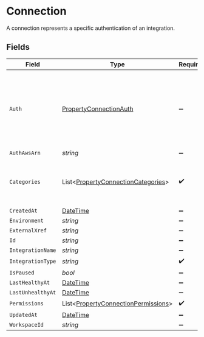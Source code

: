# Connection

A connection represents a specific authentication of an integration.


## Fields

| Field                                                                                               | Type                                                                                                | Required                                                                                            | Description                                                                                         |
| --------------------------------------------------------------------------------------------------- | --------------------------------------------------------------------------------------------------- | --------------------------------------------------------------------------------------------------- | --------------------------------------------------------------------------------------------------- |
| `Auth`                                                                                              | [PropertyConnectionAuth](../../Models/Components/PropertyConnectionAuth.md)                         | :heavy_minus_sign:                                                                                  | An authentication object that represents a specific authorized user's connection to an integration. |
| `AuthAwsArn`                                                                                        | *string*                                                                                            | :heavy_minus_sign:                                                                                  | N/A                                                                                                 |
| `Categories`                                                                                        | List<[PropertyConnectionCategories](../../Models/Components/PropertyConnectionCategories.md)>       | :heavy_check_mark:                                                                                  | The Integration categories that this connection supports                                            |
| `CreatedAt`                                                                                         | [DateTime](https://learn.microsoft.com/en-us/dotnet/api/system.datetime?view=net-5.0)               | :heavy_minus_sign:                                                                                  | N/A                                                                                                 |
| `Environment`                                                                                       | *string*                                                                                            | :heavy_minus_sign:                                                                                  | N/A                                                                                                 |
| `ExternalXref`                                                                                      | *string*                                                                                            | :heavy_minus_sign:                                                                                  | N/A                                                                                                 |
| `Id`                                                                                                | *string*                                                                                            | :heavy_minus_sign:                                                                                  | N/A                                                                                                 |
| `IntegrationName`                                                                                   | *string*                                                                                            | :heavy_minus_sign:                                                                                  | N/A                                                                                                 |
| `IntegrationType`                                                                                   | *string*                                                                                            | :heavy_check_mark:                                                                                  | N/A                                                                                                 |
| `IsPaused`                                                                                          | *bool*                                                                                              | :heavy_minus_sign:                                                                                  | N/A                                                                                                 |
| `LastHealthyAt`                                                                                     | [DateTime](https://learn.microsoft.com/en-us/dotnet/api/system.datetime?view=net-5.0)               | :heavy_minus_sign:                                                                                  | N/A                                                                                                 |
| `LastUnhealthyAt`                                                                                   | [DateTime](https://learn.microsoft.com/en-us/dotnet/api/system.datetime?view=net-5.0)               | :heavy_minus_sign:                                                                                  | N/A                                                                                                 |
| `Permissions`                                                                                       | List<[PropertyConnectionPermissions](../../Models/Components/PropertyConnectionPermissions.md)>     | :heavy_check_mark:                                                                                  | N/A                                                                                                 |
| `UpdatedAt`                                                                                         | [DateTime](https://learn.microsoft.com/en-us/dotnet/api/system.datetime?view=net-5.0)               | :heavy_minus_sign:                                                                                  | N/A                                                                                                 |
| `WorkspaceId`                                                                                       | *string*                                                                                            | :heavy_minus_sign:                                                                                  | N/A                                                                                                 |